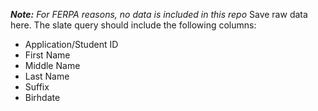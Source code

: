 <i><b>Note:</b> For FERPA reasons, no data is included in this repo</i>
Save raw data here. The slate query should include the following columns:
<ul>
  <li>Application/Student ID</li>
  <li>First Name</li>
  <li>Middle Name</li>
  <li>Last Name</li>
  <li>Suffix</li>
  <li>Birhdate</li> 
</ul>
